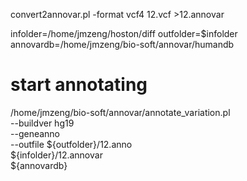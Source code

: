 convert2annovar.pl -format vcf4 12.vcf >12.annovar

infolder=/home/jmzeng/hoston/diff
outfolder=$infolder
annovardb=/home/jmzeng/bio-soft/annovar/humandb
# start annotating
/home/jmzeng/bio-soft/annovar/annotate_variation.pl \
--buildver hg19 \
--geneanno \
--outfile ${outfolder}/12.anno \
${infolder}/12.annovar  \
${annovardb}